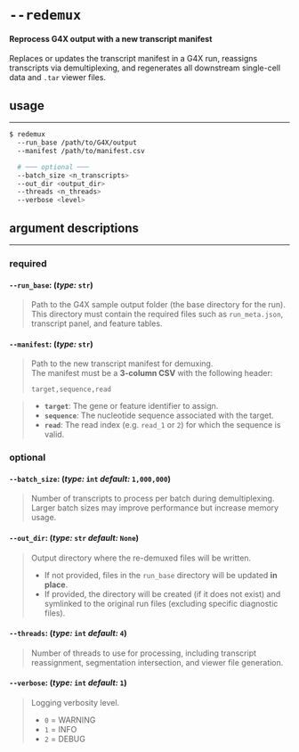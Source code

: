 <br>

# `--redemux`
#### Reprocess G4X output with a new transcript manifest

Replaces or updates the transcript manifest in a G4X run, reassigns transcripts via demultiplexing, and regenerates all downstream single-cell data and `.tar` viewer files.

## usage
---
```bash
$ redemux
  --run_base /path/to/G4X/output
  --manifest /path/to/manifest.csv

  # ─── optional ───
  --batch_size <n_transcripts>
  --out_dir <output_dir>
  --threads <n_threads>
  --verbose <level>
```

## argument descriptions
---
### required
#### `--run_base`: (*type:* `str`)

> Path to the G4X sample output folder (the base directory for the run).  
> This directory must contain the required files such as `run_meta.json`, transcript panel, and feature tables.

#### `--manifest`: (*type:* `str`)

> Path to the new transcript manifest for demuxing.  
> The manifest must be a **3-column CSV** with the following header:
> ```
> target,sequence,read
> ```

> - **`target`**: The gene or feature identifier to assign.  
> - **`sequence`**: The nucleotide sequence associated with the target.  
> - **`read`**: The read index (e.g. `read_1` or `2`) for which the sequence is valid.

### optional
#### `--batch_size`: (*type:* `int`  *default:* `1,000,000`)

> Number of transcripts to process per batch during demultiplexing.  
> Larger batch sizes may improve performance but increase memory usage.

#### `--out_dir`: (*type:* `str`  *default:* `None`)

> Output directory where the re-demuxed files will be written.  
> - If not provided, files in the `run_base` directory will be updated **in place**.  
> - If provided, the directory will be created (if it does not exist) and symlinked to the original run files (excluding specific diagnostic files).

#### `--threads`: (*type:* `int`  *default:* `4`)

> Number of threads to use for processing, including transcript reassignment, segmentation intersection, and viewer file generation.

#### `--verbose`: (*type:* `int`  *default:* `1`)

> Logging verbosity level.  
> - `0` = WARNING  
> - `1` = INFO  
> - `2` = DEBUG  

<br>
